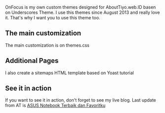OnFocus is my own custom themes designed for AboutTiyo.web.ID basen on Underscores Theme. I use this themes since August 2013 and really love it. That's why I want you to use this theme too.

<h2>The main customization</h2>

The main customization is on themes.css

<h2>Additional Pages</h2>
I also create a sitemaps HTML template based on Yoast tutorial

<h2>See it in action</h2>

If you want to see it in action, don't forget to see my live blog. Last update from AT is <a href="http://abouttiyo.web.id/gadget/asus-notebook-terbaik-dan-favoritku/">ASUS Notebook Terbaik dan Favoritku </a>
